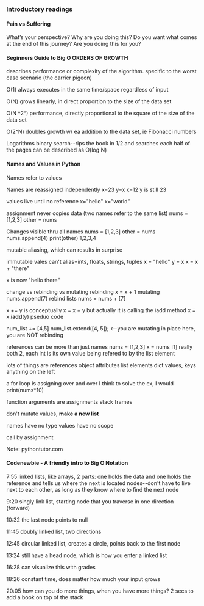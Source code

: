 ### Introductory readings

#### Pain vs Suffering
What’s your perspective?
Why are you doing this?
Do you want what comes at the end of this journey?
Are you doing this for you?

#### Beginners Guide to Big O ORDERS OF GROWTH

describes performance or complexity of the algorithm.
specific to the worst case scenario (the carrier pigeon)

O(1) always executes in the same time/space regardless of input

O(N) grows linearly, in direct proportion to the size of the data set

O(N ^2^) performance, directly proportional to the square of the size of the data set

O(2^N) doubles growth w/ ea addition to the data set, ie Fibonacci numbers

Logarithms 
binary search--rips the book in 1/2 and searches each half of the pages
can be described as O(log N)


#### Names and Values in Python

Names refer to values

Names are reassigned independently 
x=23
y=x
x=12 
y is still 23

values live until no reference
x="hello"
x="world"

assignment never copies data (two names refer to the same list)
nums = [1,2,3]
other = nums

Changes visible thru all names
nums = [1,2,3]
other = nums
nums.append(4)
print(other)
1,2,3,4 

mutable aliasing, which can results in surprise

immutable vales can't alias=ints, floats, strings, tuples
x = "hello"
y = x
x = x + "there"

x is now "hello there"

change vs rebinding vs mutating
rebinding x = x + 1
mutating nums.append(7)
rebind lists nums = nums + [7]

x += y is conceptually x = x + y
but actually it is calling the iadd method x = x.__iadd__(y) pseduo code

num_list += [4,5]
num_list.extend([4, 5]); <--you are mutating in place here, you are NOT rebinding

references can be more than just names
nums = [1,2,3]
x = nums [1] really both 2, each int is its own value being refered to by the list element

lots of things are references
object attributes
list elements
dict values, keys
anything on the left

a for loop is assigning over and over
I think to solve the ex, I would print(nums*10)

function arguments are assignments
stack frames

don't mutate values, <b>make a new list</b>

names have no type
values have no scope

call by assignment

Note: pythontutor.com

#### Codenewbie - A friendly intro to Big O Notation
7:55 linked lists, like arrays, 2 parts: one holds the data and one holds the reference and tells us where the next is located
nodes--don't have to live next to each other, as long as they know where to find the next node

9:20 singly link list, starting node that you traverse in one direction (forward)

10:32 the last node points to null

11:45 doubly linked list, two directions

12:45 circular linked list, creates a circle, points back to the first node

13:24 still have a head node, which is how you enter a linked list

16:28 can visualize this with grades

18:26 constant time, does matter how much your input grows

20:05 how can you do more things, when you have more things? 2 secs to add a book on top of the stack 









